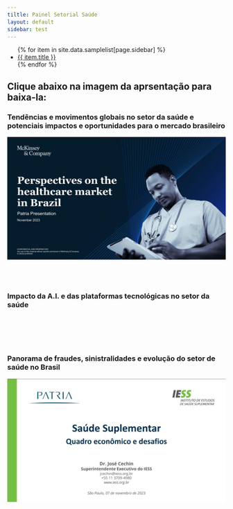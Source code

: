 ```yaml
---
tiltle: Painel Setorial Saúde
layout: default
sidebar: test
---
```


<ul>
    {% for item in site.data.samplelist[page.sidebar] %}
      <li><a href="{{ item.url }}">{{ item.title }}</a></li>
    {% endfor %}
</ul>

## Clique abaixo na imagem da aprsentação para baixa-la:

### Tendências e movimentos globais no setor da saúde e potenciais impactos e oportunidades para o mercado brasileiro

<a href="pdfs/231107_Patria_McKinsey.pdf" class="image fit"><img src="imgs/Terceira_Apresentação.jpg" alt=""></a>

<br/>
<br/>

### Impacto da A.I. e das plataformas tecnológicas no setor da saúde

<a href="pdfs/231107_Patria_MauricioFrança.pdf" class="image fit"><img src="imgs/231107_Patria_MauricioFrança.jpg" alt=""></a>

<br/>
<br/>

### Panorama de fraudes, sinistralidades e evolução do setor de saúde no Brasil

<a href="pdfs/231107_Patria_JoseCechin.pdf" class="image fit"><img src="imgs/231107_Patria_JoseCechin.jpg" alt=""></a>